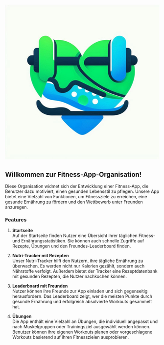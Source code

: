 # ![Logo](../logo.jpeg)

## Willkommen zur Fitness-App-Organisation!

Diese Organisation widmet sich der Entwicklung einer Fitness-App, die Benutzer dazu motiviert, einen gesunden Lebensstil zu pflegen. Unsere App bietet eine Vielzahl von Funktionen, um Fitnessziele zu erreichen, eine gesunde Ernährung zu fördern und den Wettbewerb unter Freunden anzuregen.

### Features

1. **Startseite**  
   Auf der Startseite finden Nutzer eine Übersicht ihrer täglichen Fitness- und Ernährungsstatistiken. Sie können auch schnelle Zugriffe auf Rezepte, Übungen und den Freundes-Leaderboard finden.

2. **Nutri-Tracker mit Rezepten**  
   Unser Nutri-Tracker hilft den Nutzern, ihre tägliche Ernährung zu überwachen. Es werden nicht nur Kalorien gezählt, sondern auch Nährstoffe verfolgt. Außerdem bietet der Tracker eine Rezeptdatenbank mit gesunden Rezepten, die Nutzer nachkochen können.

3. **Leaderboard mit Freunden**  
   Nutzer können ihre Freunde zur App einladen und sich gegenseitig herausfordern. Das Leaderboard zeigt, wer die meisten Punkte durch gesunde Ernährung und erfolgreich absolvierte Workouts gesammelt hat.

4. **Übungen**  
   Die App enthält eine Vielzahl an Übungen, die individuell angepasst und nach Muskelgruppen oder Trainingsziel ausgewählt werden können. Benutzer können ihre eigenen Workouts planen oder vorgeschlagene Workouts basierend auf ihren Fitnesszielen ausprobieren.
